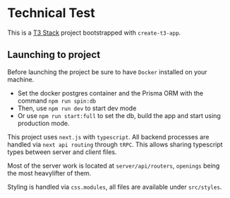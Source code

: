 # Technical Test

This is a [T3 Stack](https://create.t3.gg/) project bootstrapped with `create-t3-app`.

## Launching to project

Before launching the project be sure to have `Docker` installed on your machine. 
-  Set the docker postgres container and the Prisma ORM with the command `npm run spin:db`
-  Then, use `npm run dev` to start dev mode
- Or use `npm run start:full` to set the db, build the app and start using production mode. 

This project uses `next.js` with `typescript`. All backend processes are handled via `next api routing` through `tRPC`. This allows sharing typescript types between server and client files.

Most of the server work is located at `server/api/routers`, `openings` being the most heavylifter of them. 

Styling is handled via `css.modules`, all files are available under `src/styles`. 


